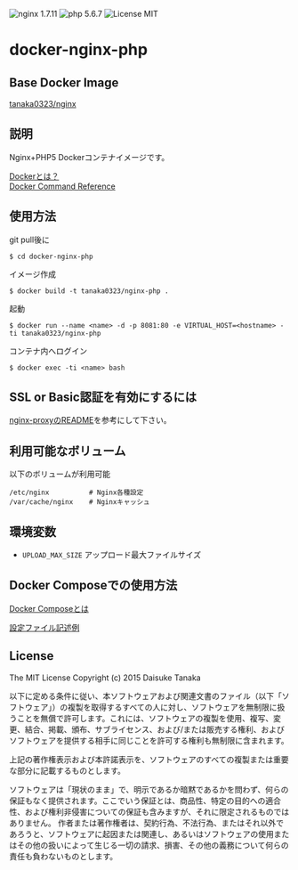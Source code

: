 ![nginx 1.7.11](https://img.shields.io/badge/nginx-1.7.11-brightgreen.svg) ![php 5.6.7](https://img.shields.io/badge/php-5.6.7-brightgreen.svg) ![License MIT](https://img.shields.io/badge/license-MIT-blue.svg)

docker-nginx-php
=====================

Base Docker Image
---------------------

[tanaka0323/nginx](https://bitbucket.org/tanaka0323/docker-nginx)

説明
---------------------

Nginx+PHP5 Dockerコンテナイメージです。

[Dockerとは？](https://docs.docker.com/)  
[Docker Command Reference](https://docs.docker.com/reference/commandline/cli/)

使用方法
---------------------

git pull後に

    $ cd docker-nginx-php

イメージ作成

    $ docker build -t tanaka0323/nginx-php .

起動

    $ docker run --name <name> -d -p 8081:80 -e VIRTUAL_HOST=<hostname> -ti tanaka0323/nginx-php

コンテナ内へログイン

    $ docker exec -ti <name> bash

SSL or Basic認証を有効にするには
---------------------

[nginx-proxyのREADME](https://bitbucket.org/tanaka0323/docker-nginx-proxy)を参考にして下さい。

利用可能なボリューム
---------------------

以下のボリュームが利用可能

    /etc/nginx          # Nginx各種設定
    /var/cache/nginx    # Nginxキャッシュ

環境変数
---------------------

- `UPLOAD_MAX_SIZE` アップロード最大ファイルサイズ

Docker Composeでの使用方法
---------------------

[Docker Composeとは](https://docs.docker.com/compose/)  

[設定ファイル記述例](https://bitbucket.org/tanaka0323/compose-examples)

License
---------------------

The MIT License
Copyright (c) 2015 Daisuke Tanaka

以下に定める条件に従い、本ソフトウェアおよび関連文書のファイル（以下「ソフトウェア」）の複製を取得するすべての人に対し、ソフトウェアを無制限に扱うことを無償で許可します。これには、ソフトウェアの複製を使用、複写、変更、結合、掲載、頒布、サブライセンス、および/または販売する権利、およびソフトウェアを提供する相手に同じことを許可する権利も無制限に含まれます。

上記の著作権表示および本許諾表示を、ソフトウェアのすべての複製または重要な部分に記載するものとします。

ソフトウェアは「現状のまま」で、明示であるか暗黙であるかを問わず、何らの保証もなく提供されます。ここでいう保証とは、商品性、特定の目的への適合性、および権利非侵害についての保証も含みますが、それに限定されるものではありません。 作者または著作権者は、契約行為、不法行為、またはそれ以外であろうと、ソフトウェアに起因または関連し、あるいはソフトウェアの使用またはその他の扱いによって生じる一切の請求、損害、その他の義務について何らの責任も負わないものとします。